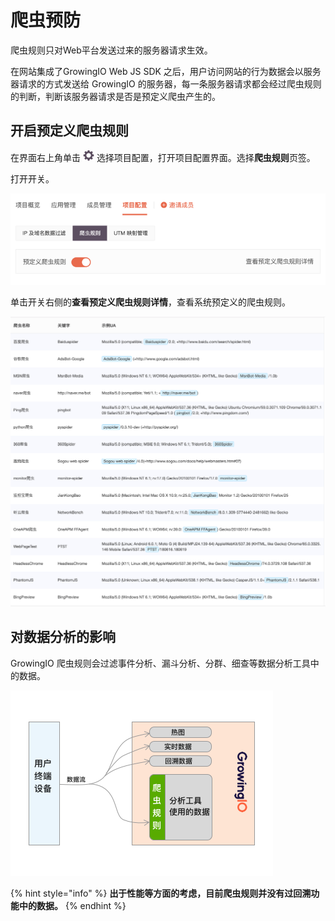 # 爬虫预防

爬虫规则只对Web平台发送过来的服务器请求生效。

在网站集成了GrowingIO Web JS SDK 之后，用户访问网站的行为数据会以服务器请求的方式发送给 GrowingIO 的服务器，每一条服务器请求都会经过爬虫规则的判断，判断该服务器请求是否是预定义爬虫产生的。

## 开启预定义爬虫规则

在界面右上角单击 ![](../../../.gitbook/assets/2019-10-10_18-59-32%20%281%29.png) 选择项目配置，打开项目配置界面。选择**爬虫规则**页签。

打开开关。

![](../../../.gitbook/assets/image%20%28159%29.png)

单击开关右侧的**查看预定义爬虫规则详情**，查看系统预定义的爬虫规则。

![](../../../.gitbook/assets/image%20%2836%29.png)

## 对数据分析的影响



GrowingIO 爬虫规则会过滤事件分析、漏斗分析、分群、细查等数据分析工具中的数据。

![](../../../.gitbook/assets/pa-chong-gui-ze-sheng-xiao-tu.png)

{% hint style="info" %}
**出于性能等方面的考虑，目前爬虫规则并没有过回溯功能中的数据。**
{% endhint %}


